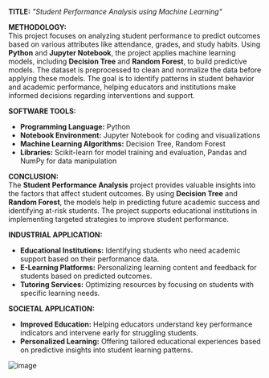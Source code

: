 **TITLE:** *"Student Performance Analysis using Machine Learning"*

**METHODOLOGY:**  
This project focuses on analyzing student performance to predict outcomes based on various attributes like attendance, grades, and study habits. Using **Python** and **Jupyter Notebook**, the project applies machine learning models, including **Decision Tree** and **Random Forest**, to build predictive models. The dataset is preprocessed to clean and normalize the data before applying these models. The goal is to identify patterns in student behavior and academic performance, helping educators and institutions make informed decisions regarding interventions and support.

**SOFTWARE TOOLS:**  
- **Programming Language:** Python  
- **Notebook Environment:** Jupyter Notebook for coding and visualizations  
- **Machine Learning Algorithms:** Decision Tree, Random Forest  
- **Libraries:** Scikit-learn for model training and evaluation, Pandas and NumPy for data manipulation  

**CONCLUSION:**  
The **Student Performance Analysis** project provides valuable insights into the factors that affect student outcomes. By using **Decision Tree** and **Random Forest**, the models help in predicting future academic success and identifying at-risk students. The project supports educational institutions in implementing targeted strategies to improve student performance.

**INDUSTRIAL APPLICATION:**  
- **Educational Institutions:** Identifying students who need academic support based on their performance data.  
- **E-Learning Platforms:** Personalizing learning content and feedback for students based on predicted outcomes.  
- **Tutoring Services:** Optimizing resources by focusing on students with specific learning needs.

**SOCIETAL APPLICATION:**  
- **Improved Education:** Helping educators understand key performance indicators and intervene early for struggling students.  
- **Personalized Learning:** Offering tailored educational experiences based on predictive insights into student learning patterns.

![image](https://github.com/user-attachments/assets/986488f3-e59e-43d8-ab23-5b90a5cd3b2d)
